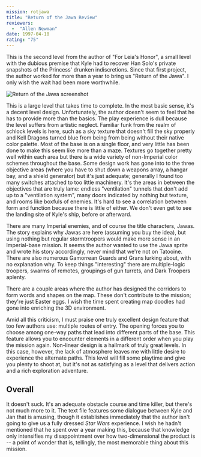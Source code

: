 ```yaml
---
mission: rotjawa
title: "Return of the Jawa Review"
reviewers: 
  -  "Allen Newman"
date: 1997-04-18
rating: "75"
---
```


This is the second level from the author of "For Leia's Honor", a small level with the dubious premise that Kyle had to recover Han Solo's private snapshots of the Princess' drunken indiscretions. Since that first project, the author worked for more than a year to bring us "Return of the Jawa". I only wish the wait had been more worthwhile.

![Return of the Jawa screenshot](./rotjawa.png "\"Are we there yet?\" The fleet is on its way to blast this place, so it's just as well if you don't feel compelled to stop and admire the craftsmanship.")

This is a large level that takes time to complete. In the most basic sense, it's a decent level design. Unfortunately, the author doesn't seem to feel that he has to provide more than the basics. The play experience is dull because the level suffers from artistic neglect. Familiar funk from the realm of schlock levels is here, such as a sky texture that doesn't fill the sky properly and Kell Dragons turned blue from being from being without their native color palette. Most of the base is on a single floor, and very little has been done to make this seem like more than a maze. Textures go together pretty well within each area but there is a wide variety of non-Imperial color schemes throughout the base. Some design work has gone into to the three objective areas (where you have to shut down a weapons array, a hangar bay, and a shield generator) but it's just adequate; generally I found too many switches attached to too little machinery. It's the areas in between the objectives that are truly lame: endless "ventilation" tunnels that don't add up to a "ventilation system", many doors indicated by nothing but texture, and rooms like boxfuls of enemies. It's hard to see a correlation between form and function because there is little of either. We don't even get to see the landing site of Kyle's ship, before or afterward.

There are many Imperial enemies, and of course the title characters, Jawas. The story explains why Jawas are here (assuming you buy the idea), but using nothing but regular stormtroopers would make more sense in an Imperial-base mission. It seems the author wanted to use the Jawa sprite and wrote his story accordingly, never mind that we're not on Tatooine. There are also numerous Gamorrean Guards and Grans lurking about, with no explanation why. To keep things "interesting" there are multiple-logic troopers, swarms of remotes, groupings of gun turrets, and Dark Troopers aplenty.

There are a couple areas where the author has designed the corridors to form words and shapes on the map. These don't contribute to the mission; they're just Easter eggs. I wish the time spent creating map doodles had gone into enriching the 3D environment.

Amid all this criticism, I must praise one truly excellent design feature that too few authors use: multiple routes of entry. The opening forces you to choose among one-way paths that lead into different parts of the base. This feature allows you to encounter elements in a different order when you play the mission again. Non-linear design is a hallmark of truly great levels. In this case, however, the lack of atmosphere leaves me with little desire to experience the alternate paths. This level will fill some playtime and give you plenty to shoot at, but it's not as satisfying as a level that delivers action and a rich exploration adventure.

## Overall

It doesn't suck. It's an adequate obstacle course and time killer, but there's not much more to it. The text file features some dialogue between Kyle and Jan that is amusing, though it establishes immediately that the author isn't going to give us a fully dressed *Star Wars* experience. I wish he hadn't mentioned that he spent over a year making this, because that knowledge only intensifies my disappointment over how two-dimensional the product is -- a point of wonder that is, tellingly, the most memorable thing about this mission.
